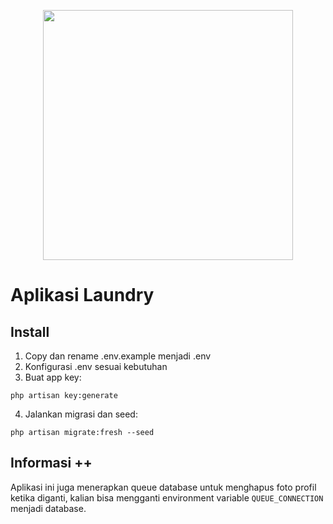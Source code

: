 <p align="center"><img src="https://laravel.com/img/logotype.min.svg" width="400"></p>

# Aplikasi Laundry 

## Install

1. Copy dan rename .env.example menjadi .env
2. Konfigurasi .env sesuai kebutuhan
3. Buat app key:

```
php artisan key:generate
```

4. Jalankan migrasi dan seed:

```
php artisan migrate:fresh --seed
```

## Informasi ++

Aplikasi ini juga menerapkan queue database untuk menghapus foto profil ketika diganti, kalian bisa mengganti environment variable `QUEUE_CONNECTION` menjadi database.
